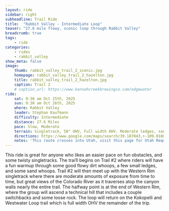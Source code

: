 ```yaml
---
layout: ride
sidebar: right
subheadline: Trail Ride
title:  "Rabbit Valley - Intermediate Loop"
teaser: "27.6 mile flowy, scenic loop through Rabbit Valley"
breadcrumb: true
tags:
    - ride
categories:
    - rides
    - rabbit_valley
show_meta: false    
image:
    thumb: rabbit_valley_trail_2_scenic.jpg
    homepage: rabbit_valley_trail_2_hazelton.jpg
    title: rabbit_valley_trail_2_hazelton.jpg
    caption: Trail 2
    # caption_url: https://www.kannahcreekbrewingco.com/edgewater
ride:
    sat: 9:30 am Oct 25th, 2025
    sun: 9:30 am Oct 26th, 2025
    where: Rabbit Valley
    leader: Stephan Kaufmann 
    difficulty: Intermediate
    distance: 27.6 Miles
    pace: Slow, Moderate
    terrain: Singletrack, 50" OHV, Full width OHV. Moderate ledges, sand, loose rock, exposure, ledge drops.
    directions: https://www.google.com/maps/search/39.187043,+-109.018870?entry=tts&g_ep=EgoyMDI1MDYyMy4yIPu8ASoASAFQAw%3D%3D&skid=3bf1c2b4-6e2d-44d6-953b-1eaeeb49e25d
    notes: 'This route crosses into Utah, visit this page for Utah Requirements: <a href="/gvdbr/rideutah/">Ride Utah</a>'    
---
```

This ride is great for anyone who likes an easier pace on fun obstacles, and some twisty singletracks. The trai1l begins on Trail #2 where riders will have a fun warmup through some good flowy dirt whoops, a few small ledges, and some sand whoops. Trail #2 will then meet up with the Western Rim singletrack where there are moderate amounts of exposure from time to time, but great views of the Colorado River as it traverses atop the canyon walls nearly the entire trail. The halfway point is at the end of Western Rim, where the group will ascend a technical hill that includes a couple switchbacks and some loose rock. The loop will return on the Kokopelli and Westwater Loop trail which is full width OHV the remainder of the trip. 